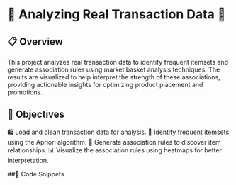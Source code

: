 # 🛒 Analyzing Real Transaction Data 🛒


## 📋 Overview
This project analyzes real transaction data to identify frequent itemsets and generate association rules using market basket analysis techniques. The results are visualized to help interpret the strength of these associations, providing actionable insights for optimizing product placement and promotions.

## 🎯 Objectives
🛍️ Load and clean transaction data for analysis.
🧩 Identify frequent itemsets using the Apriori algorithm.
🔗 Generate association rules to discover item relationships.
📊 Visualize the association rules using heatmaps for better interpretation.

##🧩 Code Snippets



